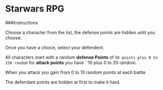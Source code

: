 # Starwars RPG

###Instructions

Choose a character from the list, the defense points are hidden until you choose. 

Once you have a chioce, select your defendent.

All characters start with a random **defense Points** of ``50 points plus 0 to 150 random``
for **attack points**  you have ``10 plus 0 to 20 random.

When you attack you gain from 0 to 10 random points at each battle

The defendant points are hidden at first to make it hard. 



